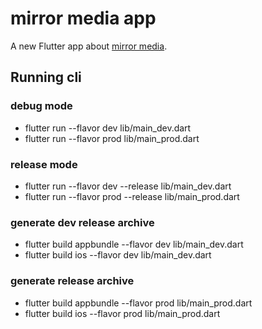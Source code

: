 # mirror media app
A new Flutter app about [mirror media](https://www.mirrormedia.mg/).

## Running cli

### debug mode
- flutter run --flavor dev lib/main_dev.dart
- flutter run --flavor prod lib/main_prod.dart

### release mode
- flutter run --flavor dev --release lib/main_dev.dart
- flutter run --flavor prod --release lib/main_prod.dart
 
### generate dev release archive
 - flutter build appbundle --flavor dev lib/main_dev.dart
 - flutter build ios --flavor dev lib/main_dev.dart

### generate release archive
 - flutter build appbundle --flavor prod lib/main_prod.dart
 - flutter build ios --flavor prod lib/main_prod.dart